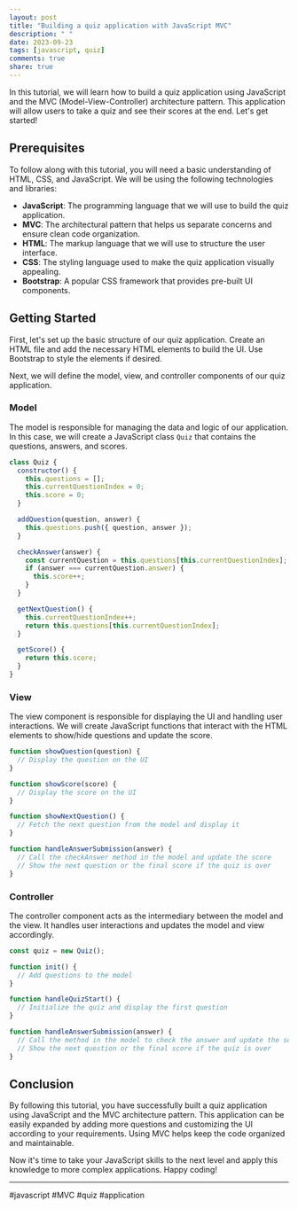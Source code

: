 ```yaml
---
layout: post
title: "Building a quiz application with JavaScript MVC"
description: " "
date: 2023-09-23
tags: [javascript, quiz]
comments: true
share: true
---
```


In this tutorial, we will learn how to build a quiz application using JavaScript and the MVC (Model-View-Controller) architecture pattern. This application will allow users to take a quiz and see their scores at the end. Let's get started!

## Prerequisites

To follow along with this tutorial, you will need a basic understanding of HTML, CSS, and JavaScript. We will be using the following technologies and libraries:

- **JavaScript**: The programming language that we will use to build the quiz application.
- **MVC**: The architectural pattern that helps us separate concerns and ensure clean code organization.
- **HTML**: The markup language that we will use to structure the user interface.
- **CSS**: The styling language used to make the quiz application visually appealing.
- **Bootstrap**: A popular CSS framework that provides pre-built UI components.

## Getting Started

First, let's set up the basic structure of our quiz application. Create an HTML file and add the necessary HTML elements to build the UI. Use Bootstrap to style the elements if desired.

Next, we will define the model, view, and controller components of our quiz application.

### Model

The model is responsible for managing the data and logic of our application. In this case, we will create a JavaScript class `Quiz` that contains the questions, answers, and scores.

```javascript
class Quiz {
  constructor() {
    this.questions = [];
    this.currentQuestionIndex = 0;
    this.score = 0;
  }

  addQuestion(question, answer) {
    this.questions.push({ question, answer });
  }

  checkAnswer(answer) {
    const currentQuestion = this.questions[this.currentQuestionIndex];
    if (answer === currentQuestion.answer) {
      this.score++;
    }
  }

  getNextQuestion() {
    this.currentQuestionIndex++;
    return this.questions[this.currentQuestionIndex];
  }

  getScore() {
    return this.score;
  }
}
```

### View

The view component is responsible for displaying the UI and handling user interactions. We will create JavaScript functions that interact with the HTML elements to show/hide questions and update the score.

```javascript
function showQuestion(question) {
  // Display the question on the UI
}

function showScore(score) {
  // Display the score on the UI
}

function showNextQuestion() {
  // Fetch the next question from the model and display it
}

function handleAnswerSubmission(answer) {
  // Call the checkAnswer method in the model and update the score
  // Show the next question or the final score if the quiz is over
}
```

### Controller

The controller component acts as the intermediary between the model and the view. It handles user interactions and updates the model and view accordingly.

```javascript
const quiz = new Quiz();

function init() {
  // Add questions to the model
}

function handleQuizStart() {
  // Initialize the quiz and display the first question
}

function handleAnswerSubmission(answer) {
  // Call the method in the model to check the answer and update the score
  // Show the next question or the final score if the quiz is over
}
```

## Conclusion

By following this tutorial, you have successfully built a quiz application using JavaScript and the MVC architecture pattern. This application can be easily expanded by adding more questions and customizing the UI according to your requirements. Using MVC helps keep the code organized and maintainable.

Now it's time to take your JavaScript skills to the next level and apply this knowledge to more complex applications. Happy coding!

---

#javascript #MVC #quiz #application
